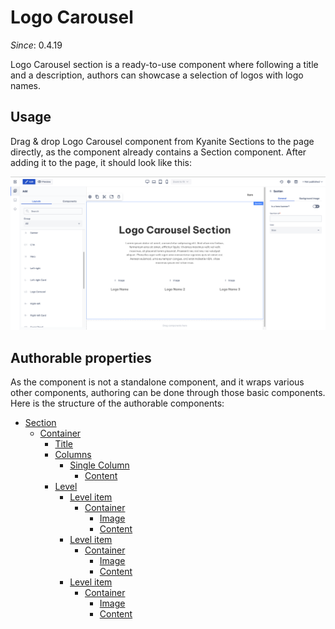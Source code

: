 # Logo Carousel

_Since_: 0.4.19

Logo Carousel section is a ready-to-use component where following a title and a description,
authors can showcase a selection of logos with logo names.

## Usage

Drag & drop Logo Carousel component from Kyanite Sections to the page directly, as the
component already contains a Section component.
After adding it to the page, it should look like this:
<p align="center" width="100%">
    <img class="image--with-border" src="_images/initial-logocarousel.png" alt="Initial Logo Carousel">
</p>

## Authorable properties

As the component is not a standalone component, and it wraps various other components, authoring
can be done through those basic components. Here is the structure of the authorable components:

- <a href="../../../components/section">Section</a>
    - <a href="../../../components/container">Container</a>
        - <a href="../../../components/title">Title</a>
        - <a href="../../../components/columns">Columns</a>
            - <a href="../../../components/columns/column">Single Column</a>
                - <a href="../../../components/content">Content</a>
        - <a href="../../../components/level">Level</a>
            - <a href="../../../components/level/levelitem">Level item</a>
                - <a href="../../../components/container">Container</a>
                    - <a href="../../../components/image">Image</a>
                    - <a href="../../../components/content">Content</a>
            - <a href="../../../components/level/levelitem">Level item</a>
                - <a href="../../../components/container">Container</a>
                    - <a href="../../../components/image">Image</a>
                    - <a href="../../../components/content">Content</a>
            - <a href="../../../components/level/levelitem">Level item</a>
                - <a href="../../../components/container">Container</a>
                    - <a href="../../../components/image">Image</a>
                    - <a href="../../../components/content">Content</a>